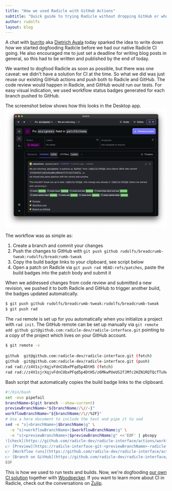 ```yaml
---
title: "How we used Radicle with GitHub Actions"
subtitle: "Quick guide to trying Radicle without dropping GitHub or whatever CI you’re using."
author: rudolfs
layout: blog
---
```


A chat with [burrito](https://app.radicle.xyz/nodes/seed.radicle.garden/users/did:key:z6MkrubmdTJKR42YZd7yDYysyx4JRez1wmvxjpmhzhTMKxsr) aka [Dietrich Ayala](https://metafluff.com) today sparked the idea to write down how we started dogfooding Radicle before we had our native Radicle CI going. He also encouraged me to just set a deadline for writing blog posts in general, so this had to be written and published by the end of today.

We wanted to dogfood Radicle as soon as possible, but there was one caveat: we didn't have a solution for CI at the time. So what we did was just reuse our existing GitHub actions and push both to Radicle and GitHub. The code review would happen in Radicle, and GitHub would run our tests. For easy visual indication, we used workflow status badges generated for each branch pushed to GitHub.

The screenshot below shows how this looks in the Desktop app.
<img src="/assets/images/blog/radicle-with-github-actions-screenshot.png" class="screenshot"/>

The workflow was as simple as:

1. Create a branch and commit your changes
2. Push the changes to GitHub with `git push github rudolfs/breadcrumb-tweak:rudolfs/breadcrumb-tweak`
3. Copy the build badge links to your clipboard, see script below
4. Open a patch on Radicle via `git push rad HEAD:refs/patches`, paste the build badges into the patch body and submit it

When we addressed changes from code review and submitted a new revision, we pushed it to both Radicle and GitHub to trigger another build, the badges updated automatically.

```sh
$ git push github rudolfs/breadcrumb-tweak:rudolfs/breadcrumb-tweak
$ git push rad
```

The `rad` remote is set up for you automatically when you initialize a project with `rad init`. The GitHub remote can be set up manually via `git remote add github git@github.com:radicle-dev/radicle-interface.git` pointing to a copy of the project which lives on your GitHub account.

```sh
$ git remote -v

github	git@github.com:radicle-dev/radicle-interface.git (fetch)
github	git@github.com:radicle-dev/radicle-interface.git (push)
rad	rad://z4V1sjrXqjvFdnCUbxPFqd5p4DtH5 (fetch)
rad	rad://z4V1sjrXqjvFdnCUbxPFqd5p4DtH5/z6MkwPUeUS2fJMfc2HZN1RQTQcTTuhw4HhPySB8JeUg2mVvx (push)
```

Bash script that automatically copies the build badge links to the clipboard.

```bash
#!/bin/bash
set -euo pipefail
branchName=$(git branch --show-current)
previewBranchName="${branchName//\//-}"
workflowBranchName="${branchName//\//%2F}"
# Use a here document to include the text and pipe it to sed
sed -e "s|<branchName>|$branchName|g" \
  -e "s|<workflowBranchName>|$workflowBranchName|g" \
  -e "s|<previewBranchName>|$previewBranchName|g" <<'EOF' | pbcopy
![check](https://github.com/radicle-dev/radicle-interface/actions/workflows/check.yml/badge.svg?branch=<branchName>) ![check-visual](https://github.com/radicle-dev/radicle-interface/actions/workflows/check-visual.yml/badge.svg?branch=<branchName>) ![check-unit-test](https://github.com/radicle-dev/radicle-interface/actions/workflows/check-unit-test.yml/badge.svg?branch=<branchName>) ![check-http-client-unit-test](https://github.com/radicle-dev/radicle-interface/actions/workflows/check-http-client-unit-test.yml/badge.svg?branch=<branchName>) ![check-radicle-httpd](https://github.com/radicle-dev/radicle-interface/actions/workflows/check-radicle-httpd.yml/badge.svg?branch=<branchName>) ![check-e2e](https://github.com/radicle-dev/radicle-interface/actions/workflows/check-e2e.yml/badge.svg?branch=<branchName>) ![check-build](https://github.com/radicle-dev/radicle-interface/actions/workflows/check-build.yml/badge.svg?branch=<branchName>) ![check-http](https://github.com/radicle-dev/radicle-interface/actions/workflows/check-radicle-httpd.yml/badge.svg?branch=<branchName>)
👉 [Preview](https://radicle-interface-git-<previewBranchName>-radicle.vercel.app)
👉 [Workflow runs](https://github.com/radicle-dev/radicle-interface/actions?query=branch%3A<workflowBranchName>)
👉 [Branch on GitHub](https://github.com/radicle-dev/radicle-interface/tree/<branchName>)
EOF
```

This is how we used to run tests and builds. Now, we're dogfooding [our own CI solution](https://app.radicle.xyz/nodes/ash.radicle.garden/rad:zwTxygwuz5LDGBq255RA2CbNGrz8) together with [Woodpecker](https://app.radicle.xyz/nodes/seed.radicle.garden/rad:z39Cf1XzrvCLRZZJRUZnx9D1fj5ws). If you want to learn more about CI in Radicle, check out the conversations on [Zulip](https://radicle.zulipchat.com/#narrow/channel/452370-radicle-ci).
